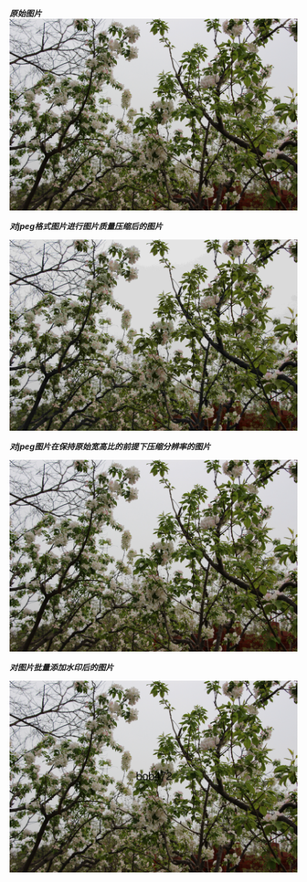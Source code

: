 ***原始图片***
![](https://github.com/CUCCS/2021-linux-public-Bob472/blob/chap0x04/chap0x04/img/bob472.jpeg)




***对jpeg格式图片进行图片质量压缩后的图片***

![](https://github.com/CUCCS/2021-linux-public-Bob472/blob/chap0x04/chap0x04/img/compress_bob472.jpeg)

***对jpeg图片在保持原始宽高比的前提下压缩分辨率的图片***

![](https://github.com/CUCCS/2021-linux-public-Bob472/blob/chap0x04/chap0x04/img/resize_bob472.jpeg)

***对图片批量添加水印后的图片***

![](https://github.com/CUCCS/2021-linux-public-Bob472/blob/chap0x04/chap0x04/img/watermark_bob472.jpeg)
